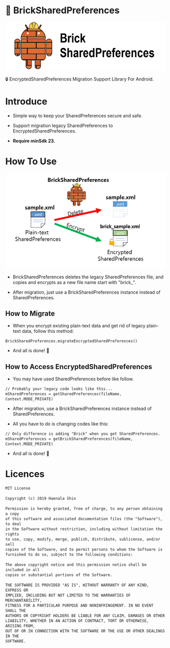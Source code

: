 🧱 BrickSharedPreferences
===================================

![BrickSharedPreferences](brick_title.png)

🔒 EncryptedSharedPreferences Migration Support Library For Android.

# Introduce

- Simple way to keep your SharedPreferences secure and safe.

- Support migration legacy SharedPreferences to EncryptedSharedPreferences.

- **Require minSdk 23.**

# How To Use

![How it works](how_it_works.PNG)

- BrickSharedPreferences deletes the legacy SharedPreferences file, and copies and encrypts as a new file name start with  "brick_".

- After migration, just use a BrickSharedPreferences instance instead of SharedPreferences. 


## How to Migrate

- When you encrypt existing plain-text data and get rid of legacy plain-text data, follow this method:
```
BrickSharedPreferences.migrateEncryptedSharedPreferences()
```
- And all is done! 🎉

## How to Access EncryptedSharedPreferences

- You may have used SharedPreferences before like follow.
```
// Probably your legacy code looks like this...
mSharedPreferences = getSharedPreferences(fileName, Context.MODE_PRIVATE)
```
- After migration, use a BrickSharedPreferences instance instead of SharedPreferences.

- All you have to do is changing codes like this:  

```
// Only difference is adding "Brick" when you get SharedPreferences. 
mSharedPreferences = getBrickSharedPreferences(fileName, Context.MODE_PRIVATE)
```
- And all is done! 🎉


# Licences

```
MIT License

Copyright (c) 2019 Haenala Shin

Permission is hereby granted, free of charge, to any person obtaining a copy
of this software and associated documentation files (the "Software"), to deal
in the Software without restriction, including without limitation the rights
to use, copy, modify, merge, publish, distribute, sublicense, and/or sell
copies of the Software, and to permit persons to whom the Software is
furnished to do so, subject to the following conditions:

The above copyright notice and this permission notice shall be included in all
copies or substantial portions of the Software.

THE SOFTWARE IS PROVIDED "AS IS", WITHOUT WARRANTY OF ANY KIND, EXPRESS OR
IMPLIED, INCLUDING BUT NOT LIMITED TO THE WARRANTIES OF MERCHANTABILITY,
FITNESS FOR A PARTICULAR PURPOSE AND NONINFRINGEMENT. IN NO EVENT SHALL THE
AUTHORS OR COPYRIGHT HOLDERS BE LIABLE FOR ANY CLAIM, DAMAGES OR OTHER
LIABILITY, WHETHER IN AN ACTION OF CONTRACT, TORT OR OTHERWISE, ARISING FROM,
OUT OF OR IN CONNECTION WITH THE SOFTWARE OR THE USE OR OTHER DEALINGS IN THE
SOFTWARE.

```

